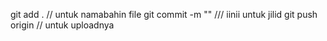 

git add . // untuk namabahin file
git commit -m "" /// iinii untuk jilid
git push origin // untuk uploadnya